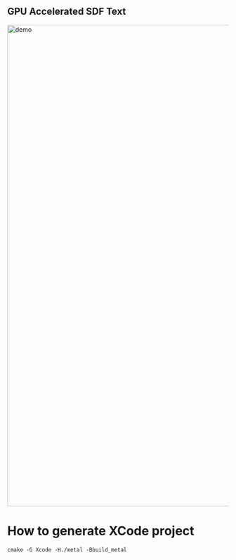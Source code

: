 ## GPU Accelerated SDF Text

<img width="1092" alt="demo" src="https://user-images.githubusercontent.com/5437220/228777388-a6c7334d-aa04-4e2d-be11-9e3348cf72c1.png">

# How to generate XCode project
```
cmake -G Xcode -H./metal -Bbuild_metal
```
